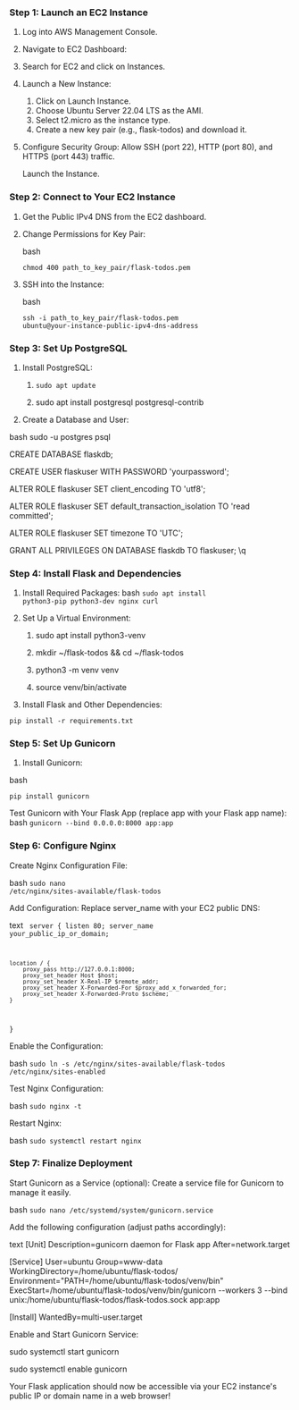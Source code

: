 
### Step 1: Launch an EC2 Instance

1. Log into AWS Management Console.
2. Navigate to EC2 Dashboard:

3. Search for EC2 and click on Instances.

4. Launch a New Instance:

    1. Click on Launch Instance.
    2.  Choose Ubuntu Server 22.04 LTS as the AMI.
    3. Select t2.micro as the instance type.
    4. Create a new key pair (e.g., flask-todos) and download it.

5. Configure Security Group:
    Allow SSH (port 22), HTTP (port 80), and HTTPS (port 443) traffic.

    Launch the Instance.

### Step 2: Connect to Your EC2 Instance

1. Get the Public IPv4 DNS from the EC2 dashboard.

2. Change Permissions for Key Pair:

    bash

    <code>chmod 400 path_to_key_pair/flask-todos.pem</code>

3. SSH into the Instance:

    bash

    <code>ssh -i path_to_key_pair/flask-todos.pem ubuntu@your-instance-public-ipv4-dns-address</code>


### Step 3: Set Up PostgreSQL
1. Install PostgreSQL:
    1. <code>sudo apt update</code>

    2. sudo apt install postgresql postgresql-contrib


2. Create a Database and User:

bash
sudo -u postgres psql

CREATE DATABASE flaskdb;

CREATE USER flaskuser WITH PASSWORD 'yourpassword';

ALTER ROLE flaskuser SET client_encoding TO 'utf8';

ALTER ROLE flaskuser SET default_transaction_isolation TO 'read committed';

ALTER ROLE flaskuser SET timezone TO 'UTC';

GRANT ALL PRIVILEGES ON DATABASE flaskdb TO flaskuser;
\q



### Step 4: Install Flask and Dependencies

1. Install Required Packages:
bash
<code>sudo apt install python3-pip python3-dev nginx curl</code>

2. Set Up a Virtual Environment:
    1. sudo apt install python3-venv

    2. mkdir ~/flask-todos && cd ~/flask-todos

    3. python3 -m venv venv

    4. source venv/bin/activate

3. Install Flask and Other Dependencies:

<code>pip install -r requirements.txt</code>

### Step 5: Set Up Gunicorn

1. Install Gunicorn:

bash

<code>pip install gunicorn</code>

Test Gunicorn with Your Flask App (replace app with your Flask app name):
bash
<code>gunicorn --bind 0.0.0.0:8000 app:app</code>


### Step 6: Configure Nginx
Create Nginx Configuration File:

bash
<code>sudo nano /etc/nginx/sites-available/flask-todos</code>

Add Configuration:
Replace server_name with your EC2 public DNS:

text
<code>
server {
    listen 80;
    server_name your_public_ip_or_domain;

    location / {
        proxy_pass http://127.0.0.1:8000;
        proxy_set_header Host $host;
        proxy_set_header X-Real-IP $remote_addr;
        proxy_set_header X-Forwarded-For $proxy_add_x_forwarded_for;
        proxy_set_header X-Forwarded-Proto $scheme;
    }
}
</code>

Enable the Configuration:

bash
<code>sudo ln -s /etc/nginx/sites-available/flask-todos /etc/nginx/sites-enabled</code>

Test Nginx Configuration:

bash
<code>sudo nginx -t</code>

Restart Nginx:

bash
<code>sudo systemctl restart nginx</code>

### Step 7: Finalize Deployment
Start Gunicorn as a Service (optional):
Create a service file for Gunicorn to manage it easily.

bash
<code>sudo nano /etc/systemd/system/gunicorn.service</code>

Add the following configuration (adjust paths accordingly):

text
[Unit]
Description=gunicorn daemon for Flask app
After=network.target

[Service]
User=ubuntu
Group=www-data
WorkingDirectory=/home/ubuntu/flask-todos/
Environment="PATH=/home/ubuntu/flask-todos/venv/bin"
ExecStart=/home/ubuntu/flask-todos/venv/bin/gunicorn --workers 3 --bind unix:/home/ubuntu/flask-todos/flask-todos.sock app:app

[Install]
WantedBy=multi-user.target

Enable and Start Gunicorn Service:

sudo systemctl start gunicorn

sudo systemctl enable gunicorn

Your Flask application should now be accessible via your EC2 instance's public IP or domain name in a web browser!